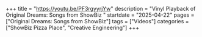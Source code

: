 +++
title = "https://youtu.be/PF3rgyyrjYw"
description = "Vinyl Playback of Original Dreams: Songs from ShowBiz "
startdate = "2025-04-22"
pages = ["Original Dreams: Songs from ShowBiz"]
tags = ["Videos"]
categories = ["ShowBiz Pizza Place", "Creative Engineering"]
+++
